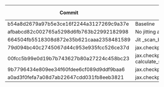 | Commit                                   | Description                              | no_stages | with_missings | runtime (home) |
| ---------------------------------------- | ---------------------------------------- | --------- | ------------- | -------------- |
| b54a8d2679a97b5e3ce16f2244a3127269c9a37e | Baseline                                 | 2.4GiB    | 2.4GiB        | 27s            |
| afbabcd82c002765a5298d6fb763b22992182998 | No jitting at all                        | 3.9GiB    | 3.9GiB        | 36s            |
| 664504fb5518308d872e35b621caaa2358481589 | Jit \_scan_body                          | 3.9GiB    | 3.7GiB        | 37s            |
| 79d094bc40c2745067d44c953e935fcc526ce37d | jax.checkpoint on kalman_update          | 1.9GiB    | 1.8GiB        | 26s            |
| 00fcc5b99e0d19b7b743627b80a27224c458bc23 | jax.checkpoint on calculate_sigma_points | 1.9GiB    | 1.8GiB        | 25s            |
| 9b7796434e809ee34f60fdee6cf089d9ddf9baa6 | jax.checkpoint(prevent_cse=False)        | 1.9GiB    | 1.8GiB        | 25s            |
| a0ad3f0fefa7a08d7ab22647cdd031fb8eeb3821 | jax.checkpoint on kalman_predict         | 0.54GiB   | 0.49GiB       | 23s            |
